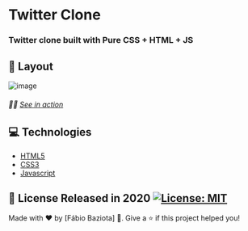 # Twitter Clone
### Twitter clone built with Pure CSS + HTML + JS
## 🎴 Layout
![image](https://user-images.githubusercontent.com/48324076/95918482-cae88b00-0da3-11eb-936a-1dec670eb250.png)

###### 🚀🔥 [See in action](https://baziotabeans.github.io/twitter_clone/)

## 💻 Technologies
- [HTML5](https://www.w3schools.com/html/)
- [CSS3](https://www.w3schools.com/css/)
- [Javascript](https://www.w3schools.com/js/DEFAULT.asp)

## 📕 License Released in 2020 [![License: MIT](https://img.shields.io/badge/License-MIT-yellow.svg)](https://opensource.org/licenses/MIT)

Made with ❤ by [Fábio Baziota] 🚀.
Give a ⭐️ if this project helped you!


